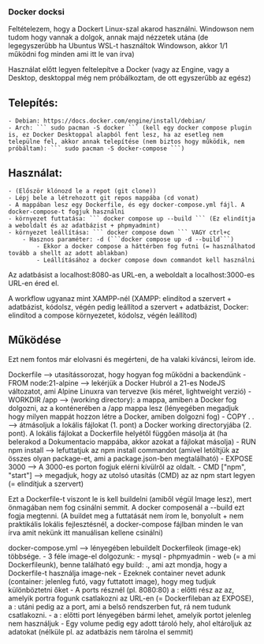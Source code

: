### Docker docksi

Feltételezem, hogy a Dockert Linux-szal akarod használni. Windowson nem tudom hogy vannak a dolgok, annak majd nézzetek utána (de legegyszerűbb ha Ubuntus WSL-t használtok Windowson, akkor 1/1 működni fog minden ami itt le van írva)

Használat előtt legyen feltelepítve a Docker (vagy az Engine, vagy a Desktop, desktoppal még nem próbálkoztam, de ott egyszerűbb az egész)

## Telepítés:
    - Debian: https://docs.docker.com/engine/install/debian/
    - Arch: ``` sudo pacman -S docker ``` (kell egy docker compose plugin is, ez Docker Desktoppal alapból fent lesz, ha az esetleg nem települne fel, akkor annak telepítése (nem biztos hogy működik, nem próbáltam): ``` sudo pacman -S docker-compose ```)


## Használat:
    - (Először klónozd le a repot (git clone))
    - Lépj bele a létrehozott git repos mappába (cd vonat)
    - A mappában lesz egy Dockerfile, és egy docker-compose.yml fájl. A docker-compose-t fogjuk használni
    - környezet futtatása: ``` docker compose up --build ``` (Ez elindítja a weboldalt és az adatbázist + phpmyadmint)
    - környezet leállítása: ``` docker compose down ``` VAGY ctrl+c
        - Hasznos paraméter: -d (```docker compose up -d --build```)
            - Ekkor a docker compose a háttérben fog futni (= használhatod tovább a shellt az adott ablakban)
            - Leállításához a docker compose down commandot kell használni

Az adatbásist a localhost:8080-as URL-en, a weboldalt a localhost:3000-es URL-en éred el.

A workflow ugyanaz mint XAMPP-nél (XAMPP: elindítod a szervert + adatbázist, kódolsz, végén pedig leállítod a szervert + adatbázist, Docker: elindítod a compose környezetet, kódolsz, végén leállítod)

## Működése

Ezt nem fontos már elolvasni és megérteni, de ha valaki kíváncsi, leírom ide.

Dockerfile --> utasítássorozat, hogy hogyan fog működni a backendünk
    - FROM node:21-alpine --> lekérjük a Docker Hubról a 21-es NodeJS változatot, ami Alpine Linuxra van tervezve (kis méret, lightweight verzió)
    - WORKDIR /app --> (working directory): a mappa, amiben a Docker fog dolgozni, az a konténerében a /app mappa lesz (lényegében megadjuk hogy milyen mappát hozzon létre a Docker, amiben dolgozni fog)
    - COPY . . --> átmásoljuk a lokális fájlokat (1. pont) a Docker working directoryjába (2. pont). A lokális fájlokat a Dockerfile helyétől függően másolja át (ha belerakod a Dokumentacio mappába, akkor azokat a fájlokat másolja)
    - RUN npm install --> lefuttatjuk az npm install commandot (amivel letöltjük az összes olyan package-et, ami a package.json-ben megtalálható)
    - EXPOSE 3000 --> A 3000-es porton fogjuk elérni kívülről az oldalt.
    - CMD ["npm", "start"] --> megadjuk, hogy az utolsó utasítás (CMD) az az npm start legyen (= elindítjuk a szervert)

Ezt a Dockerfile-t viszont le is kell buildelni (amiből végül Image lesz), mert önmagában nem fog csinálni semmit. A docker composenál a --build ezt fogja megtenni. (A buildet meg a futtatását nem írom le, bonyolult + nem praktikális lokális fejlesztésnél, a docker-compose fájlban minden le van írva amit nekünk itt manuálisan kellene csinálni)

docker-compose.yml --> lényegében lebuildelt Dockerfileok (image-ek) többsége.
    - 3 féle image-el dolgozunk:
        - mysql
        - phpmyadmin
        - web (= a mi Dockerfileunk), benne található egy build: ., ami azt mondja, hogy a Dockerfile-t használja image-nek
    - Ezeknek container nevet adunk (container: jelenleg futó, vagy futtatott image), hogy meg tudjuk különböztetni őket
    - A ports résznél (pl. 8080:80) a : előtti rész az az, amelyik portra fogunk csatlakozni az URL-en (= Dockerfileban az EXPOSE), a : utáni pedig az a port, ami a belső rendszerben fut, rá nem tudunk csatlakozni.
        - a : előtti port lényegében bármi lehet, amelyik portot jelenleg nem használjuk
    - Egy volume pedig egy adott tároló hely, ahol eltároljuk az adatokat (nélküle pl. az adatbázis nem tárolna el semmit)
